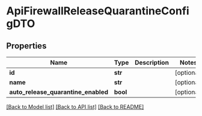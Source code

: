 # ApiFirewallReleaseQuarantineConfigDTO

## Properties

| Name                                | Type     | Description | Notes      |
| ----------------------------------- | -------- | ----------- | ---------- |
| **id**                              | **str**  |             | [optional] |
| **name**                            | **str**  |             | [optional] |
| **auto_release_quarantine_enabled** | **bool** |             | [optional] |

[[Back to Model list]](../README.md#documentation-for-models) [[Back to API list]](../README.md#documentation-for-api-endpoints) [[Back to README]](../README.md)

